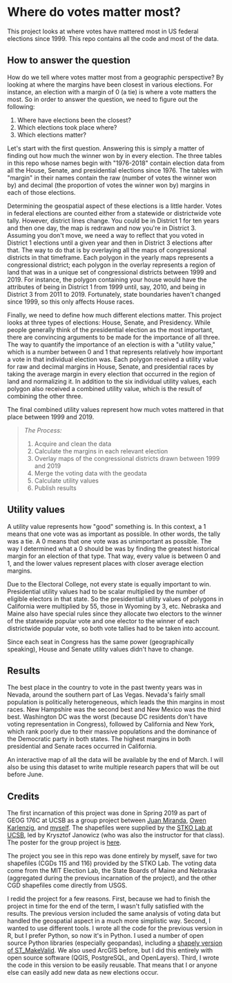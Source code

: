 # Where do votes matter most?
This project looks at where votes have mattered most in US federal elections since 1999. This repo contains all the code and most of the data.

## How to answer the question
How do we tell where votes matter most from a geographic perspective? By looking at where the margins have been closest in various elections. For instance, an election with a margin of 0 (a tie) is where a vote matters the most. So in order to answer the question, we need to figure out the following:

1) Where have elections been the closest?
2) Which elections took place where?
3) Which elections matter?

Let's start with the first question. Answering this is simply a matter of finding out how much the winner won by in every election. The three tables in this repo whose names begin with "1976-2018" contain election data from all the House, Senate, and presidential elections since 1976. The tables with "margin" in their names contain the raw (number of votes the winner won by) and decimal (the proportion of votes the winner won by) margins in each of those elections.

Determining the geospatial aspect of these elections is a little harder. Votes in federal elections are counted either from a statewide or districtwide vote tally. However, district lines change. You could be in District 1 for ten years and then one day, the map is redrawn and now you're in District 3. Assuming you don't move, we need a way to reflect that you voted in District 1 elections until a given year and then in District 3 elections after that. The way to do that is by overlaying all the maps of congressional districts in that timeframe. Each polygon in the yearly maps represents a congressional district; each polygon in the overlay represents a region of land that was in a unique set of congressional districts between 1999 and 2019. For instance, the polygon containing your house would have the attributes of being in District 1 from 1999 until, say, 2010, and being in District 3 from 2011 to 2019. Fortunately, state boundaries haven't changed since 1999, so this only affects House races.

Finally, we need to define how much different elections matter. This project looks at three types of elections: House, Senate, and Presidency. While people generally think of the presidential election as the most important, there are convincing arguments to be made for the importance of all three. The way to quantify the importance of an election is with a "utility value," which is a number between 0 and 1 that represents relatively how important a vote in that individual election was. Each polygon received a utility value for raw and decimal margins in House, Senate, and presidential races by taking the average margin in every election that occurred in the region of land and normalizing it. In addition to the six individual utility values, each polygon also received a combined utility value, which is the result of combining the other three.

The final combined utility values represent how much votes mattered in that place between 1999 and 2019.

> *The Process:*
> 1) Acquire and clean the data
> 2) Calculate the margins in each relevant election
> 3) Overlay maps of the congressional districts drawn between 1999 and 2019
> 4) Merge the voting data with the geodata
> 5) Calculate utility values
> 6) Publish results

## Utility values
A utility value represents how "good" something is. In this context, a 1 means that one vote was as important as possible. In other words, the tally was a tie. A 0 means that one vote was as unimportant as possible. The way I determined what a 0 should be was by finding the greatest historical margin for an election of that type. That way, every value is between 0 and 1, and the lower values represent places with closer average election margins.

Due to the Electoral College, not every state is equally important to win. Presidential utility values had to be scalar multiplied by the number of eligible electors in that state. So the presidential utility values of polygons in California were multiplied by 55, those in Wyoming by 3, etc. Nebraska and Maine also have special rules since they allocate two electors to the winner of the statewide popular vote and one elector to the winner of each districtwide popular vote, so both vote tallies had to be taken into account.

Since each seat in Congress has the same power (geographically speaking), House and Senate utility values didn't have to change.

## Results
The best place in the country to vote in the past twenty years was in Nevada, around the southern part of Las Vegas. Nevada's fairly small population is politically heterogeneous, which leads the thin margins in most races. New Hampshire was the second best and New Mexico was the third best. Washington DC was the worst (because DC residents don't have voting representation in Congress), followed by California and New York, which rank poorly due to their massive populations and the dominance of the Democratic party in both states. The highest margins in both presidential and Senate races occurred in California.

An interactive map of all the data will be available by the end of March. I will also be using this dataset to write multiple research papers that will be out before June.

## Credits
The first incarnation of this project was done in Spring 2019 as part of GEOG 176C at UCSB as a group project between [Juan Miranda](https://www.linkedin.com/in/juan-miranda-61a958138/), [Owen Karlenzig](https://www.linkedin.com/in/owen-karlenzig-95890a154/), and [myself](https://www.linkedin.com/in/joel-salzman-322891156/). The shapefiles were supplied by the [STKO Lab at UCSB](https://stko.geog.ucsb.edu/), led by Krysztof Janowicz (who was also the instructor for that class). The poster for the group project is [here](https://drive.google.com/file/d/1mxGxF_O4GJmrZ8ctpUhaFUgVHSbkkc6g/view).

The project you see in this repo was done entirely by myself, save for two shapefiles (CGDs 115 and 116) provided by the STKO Lab. The voting data come from the MIT Election Lab, the State Boards of Maine and Nebraska (aggregated during the previous incarnation of the project), and the other CGD shapefiles come directly from USGS.

I redid the project for a few reasons. First, because we had to finish the project in time for the end of the term, I wasn't fully satisfied with the results. The previous version included the same analysis of voting data but handled the geospatial aspect in a much more simplistic way. Second, I wanted to use different tools. I wrote all the code for the previous version in R, but I prefer Python, so now it's in Python. I used a number of open source Python libraries (especially geopandas), including a [shapely version of ST_MakeValid](https://github.com/ftwillms/makevalid). We also used ArcGIS before, but I did this entirely with open source software (QGIS, PostgreSQL, and OpenLayers). Third, I wrote the code in this version to be easily reusable. That means that I or anyone else can easily add new data as new elections occur.
